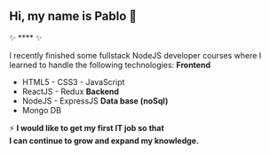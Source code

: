 ## Hi, my name is Pablo 👋
✨ ****  ✨ 

I recently finished some fullstack NodeJS developer courses where I learned to handle the following technologies: 
**Frontend**
- HTML5 - CSS3 - JavaScript 
- ReactJS - Redux
**Backend**
- NodeJS - ExpressJS
**Data base (noSql)**
- Mongo DB

⚡ **I would like to get my first IT job so that  
I can continue to grow and expand my knowledge.**

